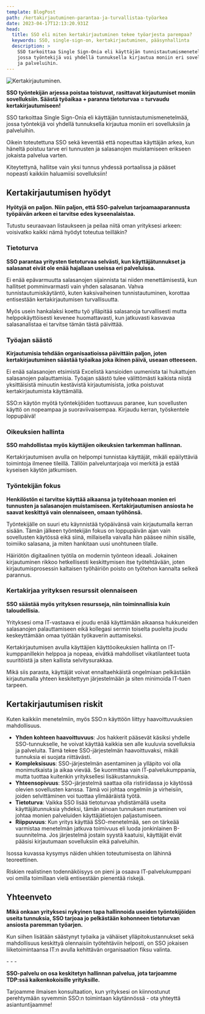 ```yaml
---
template: BlogPost
path: /kertakirjautuminen-parantaa-ja-turvallistaa-työarkea
date: 2023-04-17T12:13:20.931Z
head:
  title: SSO eli miten kertakirjautuminen tekee työarjesta parempaa?
  keywords: SSO, single-sign-on, kertakirjautuminen, pääsynhallinta
  description: >
    SSO tarkoittaa Single Sign-Onia eli käyttäjän tunnistautumismenetelmää,
    jossa työntekijä voi yhdellä tunnuksella kirjautua moniin eri sovelluksiin
    ja palveluihin.
---
```

![Kertakirjautuminen.](/assets/sso-netlify-1280-x-800.jpg)

**SSO työntekijän arjessa poistaa toistuvat, rasittavat kirjautumiset moniin sovelluksiin. Säästä työaikaa + paranna tietoturvaa = turvaudu kertakirjautumiseen!**

SSO tarkoittaa Single Sign-Onia eli käyttäjän tunnistautumismenetelmää, jossa työntekijä voi yhdellä tunnuksella kirjautua moniin eri sovelluksiin ja palveluihin.

Oikein toteutettuna SSO sekä keventää että nopeuttaa käyttäjän arkea, kun häneltä poistuu tarve eri tunnusten ja salasanojen muistamiseen erikseen jokaista palvelua varten.

Kiteytettynä, hallitse vain yksi tunnus yhdessä portaalissa ja pääset nopeasti kaikkiin haluamiisi sovelluksiin!

## Kertakirjautumisen hyödyt

**Hyötyjä on paljon. Niin paljon, että SSO-palvelun tarjoamaaparannusta työpäivän arkeen ei tarvitse edes kyseenalaistaa.**

Tutustu seuraavaan listaukseen ja peilaa niitä oman yrityksesi arkeen: voisivatko kaikki nämä hyödyt toteutua teilläkin?

### Tietoturva

**SSO parantaa yritysten tietoturvaa selvästi, kun käyttäjätunnukset ja salasanat eivät ole enää hajallaan useissa eri palveluissa.** 

Ei enää epävarmuutta salasanojen sijainnista tai niiden menettämisestä, kun hallitset pomminvarmasti vain yhden salasanan. Vahva tunnistautumiskäytäntö, kuten kaksivaiheinen tunnistautuminen, korottaa entisestään kertakirjautumisen turvallisuutta.

Myös usein hankalaksi koettu työ ylläpitää salasanoja turvallisesti mutta helppokäyttöisesti kevenee huomattavasti, kun jatkuvasti kasvavaa salasanalistaa ei tarvitse tämän tästä päivittää.

### Työajan säästö

**Kirjautumisia tehdään organisaatioissa päivittäin paljon, joten kertakirjautuminen säästää työaikaa joka ikinen päivä, useaan otteeseen.**

Ei enää salasanojen etsimistä Excelistä kansioiden uumenista tai hukattujen salasanojen palauttamisia. Työajan säästö tulee välittömästi kaikista niistä yksittäisistä minuutin kestävistä kirjautumisista, jotka poistuvat kertakirjautumista käyttämällä. 

SSO:n käytön myötä työntekijöiden tuottavuus paranee, kun sovellusten käyttö on nopeampaa ja suoraviivaisempaa. Kirjaudu kerran, työskentele loppupäivä!

### Oikeuksien hallinta

**SSO mahdollistaa myös käyttäjien oikeuksien tarkemman hallinnan.** 

Kertakirjautumisen avulla on helpompi tunnistaa käyttäjät, mikäli epäilyttäviä toimintoja ilmenee tileillä. Tällöin palveluntarjoaja voi merkitä ja estää kyseisen käytön jatkumisen. 

### Työntekijän fokus

**Henkilöstön ei tarvitse käyttää aikaansa ja työtehoaan monien eri tunnusten ja salasanojen muistamiseen. Kertakirjautumisen ansiosta he saavat keskittyä vain olennaiseen, omaan työhönsä.**

Työntekijälle on suuri etu käynnistää työpäivänsä vain kirjautumalla kerran sisään. Tämän jälkeen työntekijän fokus on loppupäivän ajan vain sovellusten käytössä eikä siinä, millaisella vaivalla hän pääsee niihin sisälle, toimiiko salasana, ja miten hankitaan uusi unohtuneen tilalle.

Häiriötön digitaalinen työtila on modernin työnteon ideaali. Jokainen kirjautuminen rikkoo hetkellisesti keskittymisen itse työtehtävään, joten kirjautumisprosessin kaltaisen työhäiriön poisto on työtehon kannalta selkeä parannus.

### Kertakirjaa yrityksen resurssit olennaiseen

**SSO säästää myös yrityksen resursseja, niin toiminnallisia kuin taloudellisia.**

Yrityksesi oma IT-vastaava ei joudu enää käyttämään aikaansa hukkuneiden salasanojen palauttamiseen eikä kollegasi sermin toiselta puolelta joudu keskeyttämään omaa työtään työkaverin auttamiseksi. 

Kertakirjautumisen avulla käyttäjien käyttöoikeuksien hallinta on IT-kumppanillekin helppoa ja nopeaa, eivätkä mahdolliset vikatilanteet tuota suuritöistä ja siten kallista selvitysurakkaa. 

Mikä siis parasta, käyttäjät voivat ennaltaehkäistä ongelmiaan pelkästään kirjautumalla yhteen keskitettyyn järjestelmään ja siten minimoida IT-tuen tarpeen.

## Kertakirjautumisen riskit

Kuten kaikkiin menetelmiin, myös SSO:n käyttöön liittyy haavoittuvuuksien mahdollisuus.

* **Yhden kohteen haavoittuvuus**: Jos hakkerit pääsevät käsiksi yhdelle SSO-tunnukselle, he voivat käyttää kaikkia sen alle kuuluvia sovelluksia ja palveluita. Tämä tekee SSO-järjestelmän haavoittuvaksi, mikäli tunnuksia ei suojata riittävästi.
* **Kompleksisuus**: SSO-järjestelmän asentaminen ja ylläpito voi olla monimutkaista ja aikaa vievää. Se kuormittaa vain IT-palvelukumppania, mutta tuottaa kuitenkin yrityksellesi lisäkustannuksia.
* **Yhteensopivuus**: SSO-järjestelmä saattaa olla ristiriidassa jo käytössä olevien sovellusten kanssa. Tämä voi johtaa ongelmiin ja virheisiin, joiden selvittäminen voi tuottaa ylimääräistä työtä.
* **Tietoturva**: Vaikka SSO lisää tietoturvaa yhdistämällä useita käyttäjätunnuksia yhdeksi, tämän ainoan tunnuksen murtaminen voi johtaa monien palveluiden käyttäjätietojen paljastumiseen.
* **Riippuvuus**: Kun yritys käyttää SSO-menetelmää, sen on tärkeää varmistaa menetelmän jatkuva toimivuus eli luoda jonkinlainen B-suunnitelma. Jos järjestelmä jostain syystä kaatuisi, käyttäjät eivät pääsisi kirjautumaan sovelluksiin eikä palveluihin.

Isossa kuvassa kysymys näiden uhkien toteutumisesta on lähinnä teoreettinen.

Riskien realistinen todennäköisyys on pieni ja osaava IT-palvelukumppani voi omilla toimillaan vielä entisestään pienentää riskejä.

## Yhteenveto

**Mikä onkaan yrityksesi nykyinen tapa hallinnoida useiden työntekijöiden useita tunnuksia, SSO tarjoaa jo pelkästään kohonneen tietoturvan ansiosta paremman työarjen.** 

Kun siihen lisätään säästynyt työaika ja vähäiset ylläpitokustannukset sekä mahdollisuus keskittyä olennaisiin työtehtäviin helposti, on SSO jokaisen liiketoimintaansa IT:n avulla kehittävän organisaation fiksu valinta.

\-﻿  -  -

**SSO-palvelu on osa keskitetyn hallinnan palvelua, jota tarjoamme TDP:ssä kaikenkokoisille yrityksille.** 

Tarjoamme ilmaisen konsultaation, kun yrityksesi on kiinnostunut perehtymään syvemmin SSO:n toimintaan käytännössä - ota yhteyttä asiantuntijaamme!